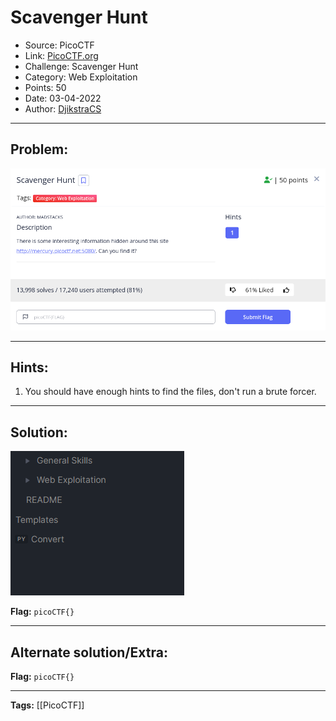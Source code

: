 # Scavenger Hunt
* Source: PicoCTF
* Link: [PicoCTF.org](https://picoctf.org/)
* Challenge: Scavenger Hunt
* Category: Web Exploitation
* Points: 50
* Date: 03-04-2022
* Author: [DjikstraCS](https://github.com/DjikstraCS)

---
## Problem:
![](./attachments/Pasted%20image%2020220403020731.png)

---
## Hints:
1. You should have enough hints to find the files, don't run a brute forcer.

---
## Solution:
![](./attachments/Pasted%20image%2020220403113821.png)

**Flag:** `picoCTF{}`

---
## Alternate solution/Extra:


**Flag:** `picoCTF{}`

---
**Tags:** [[PicoCTF]]